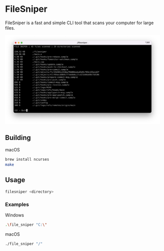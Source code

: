 # FileSniper

FileSniper is a fast and simple CLI tool that scans your computer for large files.

![Preview Image](preview.png)

## Building
macOS
```bash
brew install ncurses
make
```

## Usage
```bash
filesniper <directory>
```

### Examples

Windows
```bash
.\file_sniper "C:\"
```

macOS
```bash
./file_sniper "/"
```
